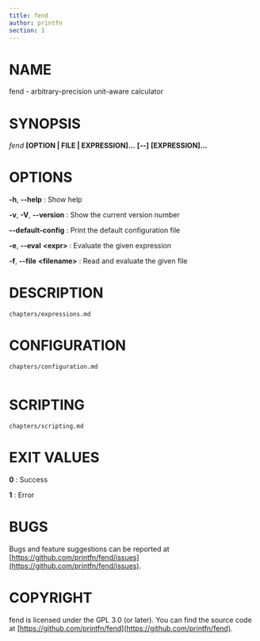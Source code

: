 ```yaml
---
title: fend
author: printfn
section: 1
---
```


# NAME

fend - arbitrary-precision unit-aware calculator

# SYNOPSIS

_fend_ **[OPTION | FILE | EXPRESSION]...** **[\--]** **[EXPRESSION]...**

# OPTIONS

**-h**, **\--help**
: Show help

**-v**, **-V**, **\--version**
: Show the current version number

**\--default-config**
: Print the default configuration file

**-e**, **\--eval** **\<expr>**
: Evaluate the given expression

**-f**, **\--file** **\<filename>**
: Read and evaluate the given file

# DESCRIPTION

```{.include}
chapters/expressions.md
```

# CONFIGURATION

```{.include}
chapters/configuration.md
```

```{.toml include="../cli/src/default_config.toml"}
```

# SCRIPTING

```{.include}
chapters/scripting.md
```

# EXIT VALUES

**0**
: Success

**1**
: Error

# BUGS

Bugs and feature suggestions can be reported at
[https://github.com/printfn/fend/issues](https://github.com/printfn/fend/issues).

# COPYRIGHT

fend is licensed under the GPL 3.0 (or later). You can find the source code at
[https://github.com/printfn/fend](https://github.com/printfn/fend).
